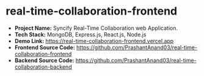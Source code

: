 ﻿# real-time-collaboration-frontend

- **Project Name:** Syncify Real-Time Collaboration web Application.
- **Tech Stack:** MongoDB, Express.js, React.js, Node.js
- **Demo Link:** https://real-time-collaboration-frontend.vercel.app
- **Frontend Source Code:** https://github.com/PrashantAnand03/real-time-collaboration-frontend
- **Backend Source Code:**  https://github.com/PrashantAnand03/real-time-collaboration-backend

